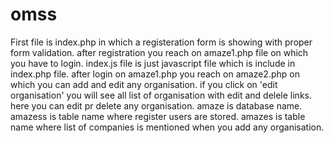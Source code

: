 # omss
First file is index.php in which a registeration form is showing with proper form validation.
after registration you reach on amaze1.php file on which you have to login.
index.js file is just javascript file which is include in index.php file.
after login on amaze1.php you reach on amaze2.php on which you can add and edit any organisation.
if you click on 'edit organisation' you will see all list of organisation with edit and delele links.
here you can edit pr delete any organisation.
amaze is database name.
amazess is table name where register users are stored.
amazes is table name where list of companies is mentioned when you add any organisation.
